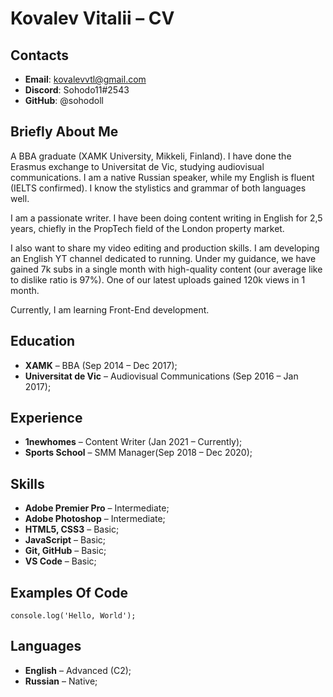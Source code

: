# Kovalev Vitalii – CV

## Contacts

* **Email**: kovalevvtl@gmail.com
* **Discord**: Sohodo11#2543
* **GitHub**: @sohodoll

## Briefly About Me

A BBA graduate (XAMK University, Mikkeli, Finland). I have done the Erasmus exchange to Universitat de Vic, studying audiovisual communications. I am a native Russian speaker, while my English is fluent (IELTS confirmed). I know the stylistics and grammar of both languages well.

I am a passionate writer. I have been doing content writing in English for 2,5 years, chiefly in the PropTech field of the London property market.

I also want to share my video editing and production skills. I am developing an English YT channel dedicated to running. Under my guidance, we have gained 7k subs in a single month with high-quality content (our average like to dislike ratio is 97%). One of our latest uploads gained 120k views in 1 month.

Currently, I am learning Front-End development.

## Education

* **XAMK**  – BBA (Sep 2014 – Dec 2017);
* **Universitat de Vic** – Audiovisual Communications (Sep 2016 – Jan 2017);

## Experience

* **1newhomes** – Content Writer  (Jan 2021 – Currently);
* **Sports School** – SMM Manager(Sep 2018 – Dec 2020);

## Skills

* **Adobe Premier Pro** – Intermediate;
* **Adobe Photoshop** – Intermediate;
* **HTML5, CSS3** – Basic;
* **JavaScript** – Basic;
* **Git, GitHub** – Basic;
* **VS Code** – Basic;

## Examples Of Code

```JS
console.log('Hello, World');
```

## Languages

* **English** – Advanced (C2);
* **Russian** – Native;